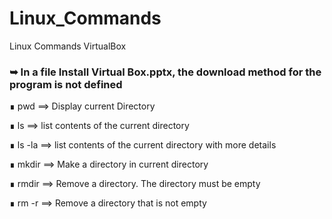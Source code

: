 # Linux_Commands
Linux Commands VirtualBox
### ➥ In a file Install Virtual Box.pptx, the download method for the program is not defined





∎ pwd ==> Display current Directory

∎ ls    ==> list contents of the current directory

∎ ls -la ==> list contents of the current directory with more details

∎ mkdir ==> Make a directory  in current directory

∎ rmdir ==> Remove a directory. The directory must be empty

∎ rm -r ==> Remove a directory that is not empty




